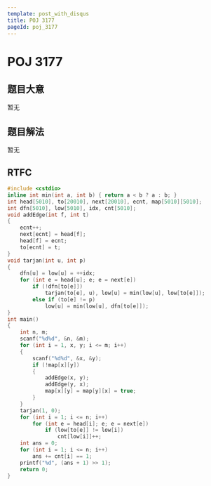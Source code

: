 ```yaml
---
template: post_with_disqus
title: POJ 3177
pageId: poj_3177
---
```


# POJ 3177
<span id="poem"></span><script>$(function(){$.ajax('/api/poem?rnd='+Date.now()+Math.random()).done(function(data){$('#poem').text(data);});});</script>
## 题目大意
暂无

## 题目解法
暂无

## RTFC

```cpp
#include <cstdio>
inline int min(int a, int b) { return a < b ? a : b; }
int head[5010], to[20010], next[20010], ecnt, map[5010][5010];
int dfn[5010], low[5010], idx, cnt[5010];
void addEdge(int f, int t)
{
    ecnt++;
    next[ecnt] = head[f];
    head[f] = ecnt;
    to[ecnt] = t;
}
void tarjan(int u, int p)
{
    dfn[u] = low[u] = ++idx;
    for (int e = head[u]; e; e = next[e])
        if (!dfn[to[e]])
            tarjan(to[e], u), low[u] = min(low[u], low[to[e]]);
        else if (to[e] != p)
            low[u] = min(low[u], dfn[to[e]]);
}
int main()
{
    int n, m;
    scanf("%d%d", &n, &m);
    for (int i = 1, x, y; i <= m; i++)
    {
        scanf("%d%d", &x, &y);
        if (!map[x][y])
        {
            addEdge(x, y);
            addEdge(y, x);
            map[x][y] = map[y][x] = true;
        }
    }
    tarjan(1, 0);
    for (int i = 1; i <= n; i++)
        for (int e = head[i]; e; e = next[e])
            if (low[to[e]] != low[i])
                cnt[low[i]]++;
    int ans = 0;
    for (int i = 1; i <= n; i++)
        ans += cnt[i] == 1;
    printf("%d", (ans + 1) >> 1);
    return 0;
}

```
<div id="__comment"></div>
